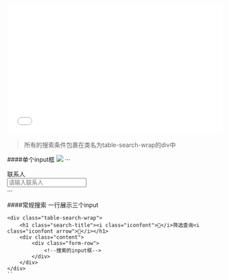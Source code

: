 <iframe width="100%" height="300" src="//jsrun.net/4FqKp/embedded/all/light/" allowfullscreen="allowfullscreen" frameborder="0"></iframe>

>所有的搜索条件包裹在类名为table-search-wrap的div中

####单个input框
![](http://jc519.oss-cn-beijing.aliyuncs.com/642a2152d763952be7132f4ce77f2b53.jpg)
···
<div class="content-group">
    <label class="input-lable">联系人</label>
    <div class="input-wrap">
        <input class="x-input" type="text" name="actualName" value="" placeholder="请输入联系人">
    </div>  
</div> 
···

####常规搜索 一行展示三个input
```
<div class="table-search-wrap">
    <h1 class="search-title"><i class="iconfont"></i>筛选查询<i class="iconfont arrow"></i></h1>
    <div class="content">
        <div class="form-row">
            <!--搜索的input框-->
        </div>
    </div>
</div>
``